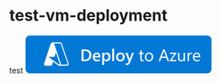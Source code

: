 # test-vm-deployment
test
[![Deploy To Azure](https://raw.githubusercontent.com/Azure/azure-quickstart-templates/master/1-CONTRIBUTION-GUIDE/images/deploytoazure.svg?sanitize=true)](https://portal.azure.com/#create/Microsoft.Template/uri/https%3A%2F%2Fraw.github.com%2Fthinformatics%2test-vm-deployment%2Fmain%2ts-supertempalte-01.json.json)

